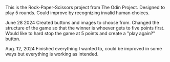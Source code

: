 This is the Rock-Paper-Scissors project from The Odin Project.
Designed to play 5 rounds.
Could improve by recognizing invalid human choices.

June 28 2024
Created buttons and images to choose from.
Changed the structure of the game so that the winner is whoever gets to five points first.
Would like to hard stop the game at 5 points and create a "play again?" button.

Aug. 12, 2024
Finished everything I wanted to, could be improved in some ways but everything is working as intended.